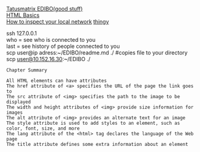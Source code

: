 [Tatusmatrix EDIBO(good stuff)](https://github.com/tatusmatrix/EDIBO/tree/master/Day9_Day10) 		
[HTML Basics](https://www.w3schools.com/html/default.asp)		
[How to inspect your local network](https://medium.com/swlh/how-to-inspect-your-local-network-4187d7ae3b10)	
[thingy](https://www.youtube.com/watch?v=C2vgICfQawE)     



ssh 127.0.0.1           	  
who = see who is connected to you               
last = see history of people connected to you   
scp user@ip adress:~/EDIBO/readme.md ./ #copies file to your directory          
scp user@10.152.16.30:~/EDIBO ./      



	Chapter Summary

    All HTML elements can have attributes   
    The href attribute of <a> specifies the URL of the page the link goes to   
    The src attribute of <img> specifies the path to the image to be displayed   
    The width and height attributes of <img> provide size information for images      
    The alt attribute of <img> provides an alternate text for an image      
    The style attribute is used to add styles to an element, such as color, font, size, and more        
    The lang attribute of the <html> tag declares the language of the Web page     
    The title attribute defines some extra information about an element        
              





